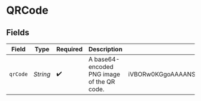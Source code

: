 # QRCode


## Fields

| Field                                                                           | Type                                                                            | Required                                                                        | Description                                                                     | Example                                                                         |
| ------------------------------------------------------------------------------- | ------------------------------------------------------------------------------- | ------------------------------------------------------------------------------- | ------------------------------------------------------------------------------- | ------------------------------------------------------------------------------- |
| `qrCode`                                                                        | *String*                                                                        | :heavy_check_mark:                                                              | A base64-encoded PNG image of the QR code.                                      | iVBORw0KGgoAAAANSUhEUgAAAOEAAADhCAIAAADaA7F0AAAACXBIWXMAAAsTAAALEwEAmpwYAAAA... |